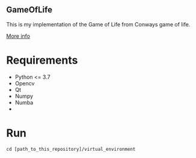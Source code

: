 ## GameOfLife
This is my implementation of the Game of Life from Conways game of life.

[More info](https://en.wikipedia.org/wiki/Conway%27s_Game_of_Life)

# Requirements
  - Python <= 3.7
  - Opencv
  - Qt
  - Numpy
  - Numba
  - 

# Run
  
    cd [path_to_this_repository]/virtual_environment
    

